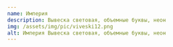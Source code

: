 ```yaml
---
name: Империя
description: Вывеска световая, объемные буквы, неон
img: /assets/img/pic/viveski12.png
alt: Империя Вывеска световая, объемные буквы, неон
---
```

